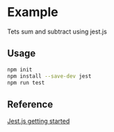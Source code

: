 
# Example

Tets sum and subtract using jest.js

## Usage

```bash
npm init
npm install --save-dev jest
npm run test
```

## Reference

[Jest.js getting started](https://jestjs.io/docs/en/getting-started)